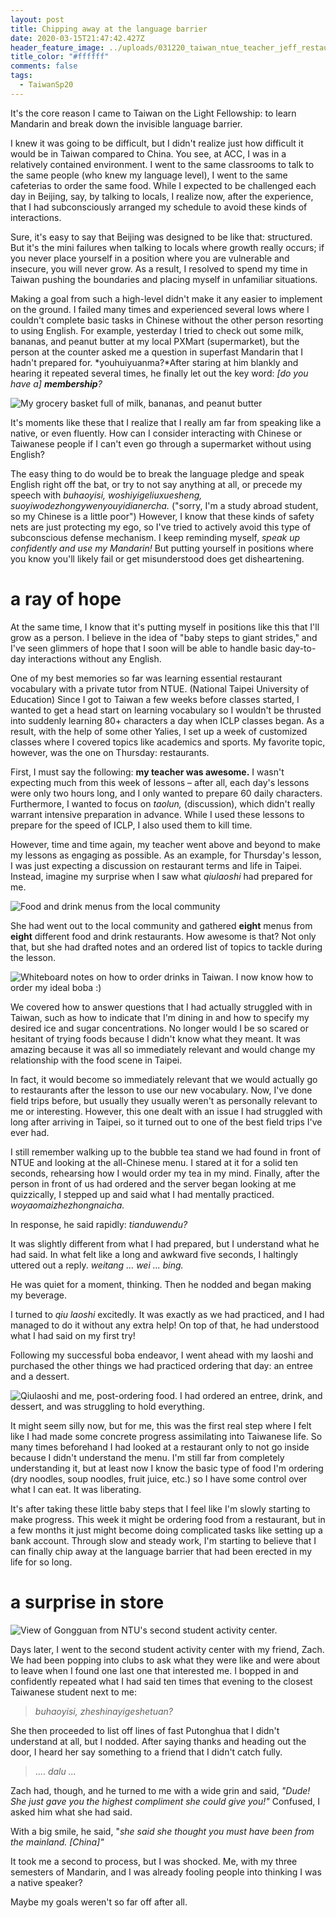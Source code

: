 ```yaml
---
layout: post
title: Chipping away at the language barrier
date: 2020-03-15T21:47:42.427Z
header_feature_image: ../uploads/031220_taiwan_ntue_teacher_jeff_restaurant_cropped.jpg
title_color: "#ffffff"
comments: false
tags:
  - TaiwanSp20
---
```

It's the core reason I came to Taiwan on the Light Fellowship: to learn Mandarin and break down the invisible language barrier. 

I knew it was going to be difficult, but I didn't realize just how difficult it would be in Taiwan compared to China. You see, at ACC, I was in a relatively contained environment. I went to the same classrooms to talk to the same people (who knew my language level), I went to the same cafeterias to order the same food. While I expected to be challenged each day in Beijing, say, by talking to locals, I realize now, after the experience, that I had subconsciously arranged my schedule to avoid these kinds of interactions.

Sure, it's easy to say that Beijing was designed to be like that: structured. But it's the mini failures when talking to locals where growth really occurs; if you never place yourself in a position where you are vulnerable and insecure, you will never grow. As a result, I resolved to spend my time in Taiwan pushing the boundaries and placing myself in unfamiliar situations.

Making a goal from such a high-level didn't make it any easier to implement on the ground. I failed many times and experienced several lows where I couldn't complete basic tasks in Chinese without the other person resorting to using English. For example, yesterday I tried to check out some milk, bananas, and peanut butter at my local PXMart (supermarket), but the person at the counter asked me a question in superfast Mandarin that I hadn't prepared for. *youhuiyuanma?*After staring at him blankly and hearing it repeated several times, he finally let out the key word: *\[do you have a] **membership**?*

![My grocery basket full of milk, bananas, and peanut butter](../uploads/031520_taiwan_pxmart_groceries.jpg "Grocery basket full of milk, bananas, and peanut butter")

It's moments like these that I realize that I really am far from speaking like a native, or even fluently. How can I consider interacting with Chinese or Taiwanese people if I can't even go through a supermarket without using English? 

The easy thing to do would be to break the language pledge and speak English right off the bat, or try to not say  anything at all, or precede my speech with *buhaoyisi, woshiyigeliuxuesheng, suoyiwodezhongywenyouyidianercha.* ("sorry, I'm a study abroad student, so my Chinese is a little poor") However, I know that these kinds of safety nets are just protecting my ego, so I've tried to actively avoid this type of subconscious defense mechanism. I keep reminding myself, *speak up confidently and use my Mandarin!* But putting yourself in positions where you know you'll likely fail or get misunderstood does get disheartening.

# a ray of hope

At the same time, I know that it's putting myself in positions like this that I'll grow as a person. I believe in the idea of "baby steps to giant strides," and I've seen glimmers of hope that I soon will be able to handle basic day-to-day interactions without any English.

One of my best memories so far was learning essential restaurant vocabulary with a private tutor from NTUE. (National Taipei University of Education) Since I got to Taiwan a few weeks before classes started, I wanted to get a head start on learning vocabulary so I wouldn't be thrusted into suddenly learning 80+ characters a day when ICLP classes began. As a result, with the help of some other Yalies, I set up a week of customized classes where I covered topics like academics and sports. My favorite topic, however, was the one on Thursday: restaurants.

First, I must say the following: **my teacher was awesome.** I wasn't expecting much from this week of lessons – after all, each day's lessons were only two hours long, and I only wanted to prepare 60 daily characters. Furthermore, I wanted to focus on *taolun,* (discussion), which didn't really warrant intensive preparation in advance. While I used these lessons to prepare for the speed of ICLP, I also used them to kill time.

However, time and time again, my teacher went above and beyond to make my lessons as engaging as possible. As an example, for Thursday's lesson, I was just expecting a discussion on restaurant terms and life in Taipei. Instead, imagine my surprise when I saw what *qiulaoshi* had prepared for me.

![Food and drink menus from the local community](../uploads/031220_taiwan_ntue_food_menus.jpg "Food and drink menus from the local community")

She had went out to the local community and gathered **eight** menus from **eight** different food and drink restaurants.   How awesome is that? Not only that, but she had drafted notes and an ordered list of topics to tackle during the lesson.

![Whiteboard notes on how to order drinks in Taiwan. I now know how to order my ideal boba :)](../uploads/031220_taiwan_ntue_drinks_whiteboard.jpg "Whiteboard notes on how to order drinks in Taiwan")

We covered how to answer questions that I had actually struggled with in Taiwan, such as how to indicate that I'm dining in and how to specify my desired ice and sugar concentrations. No longer would I be so scared or hesitant of trying foods because I didn't know what they meant. It was amazing because it was all so immediately relevant and would change my relationship with the food scene in Taipei. 

In fact, it would become so immediately relevant that we would actually go to restaurants after the lesson to use our new vocabulary. Now, I've done field trips before, but usually they usually weren't as personally relevant to me or interesting. However, this one dealt with an issue I had struggled with long after arriving in Taipei, so it turned out to one of the best field trips I've ever had.

I still remember walking up to the bubble tea stand we had found in front of NTUE and looking at the all-Chinese menu. I stared at it for a solid ten seconds, rehearsing how I would order my tea in my mind. Finally, after the person in front of us had ordered and the server began looking at me quizzically, I stepped up and said what I had mentally practiced. *woyaomaizhezhongnaicha.*

In response, he said rapidly: *tianduwendu?*

It was slightly different from what I had prepared, but I understand what he had said. In what felt like a long and awkward five seconds, I haltingly uttered out a reply. *weitang ... wei ... bing.*

He was quiet for a moment, thinking. Then he nodded and began making my beverage.

I turned to *qiu laoshi* excitedly. It was exactly as we had practiced, and I had managed to do it without any extra help! On top of that, he had understood what I had said on my first try! 

Following my successful boba endeavor, I went ahead with my laoshi and purchased the other things we had practiced ordering that day: an entree and a dessert.

![Qiulaoshi and me, post-ordering food. I had ordered an entree, drink, and dessert, and was struggling to hold everything.](../uploads/031220_taiwan_ntue_teacher_jeff_restaurant.jpg "Qiu laoshi and me, post-ordering food")

It might seem silly now, but for me, this was the first real step where I felt like I had made some concrete progress assimilating into Taiwanese life. So many times beforehand I had looked at a restaurant only to not go inside because I didn't understand the menu. I'm still far from completely understanding it, but at least now I know the basic type of food I'm ordering (dry noodles, soup noodles, fruit juice, etc.) so I have some control over what I can eat. It was liberating.

It's after taking these little baby steps that I feel like I'm slowly starting to make progress. This week it might be ordering food from a restaurant, but in a few months it just might become doing complicated tasks like setting up a bank account. Through slow and steady work, I'm starting to believe that I can finally chip away at the language barrier that had been erected in my life for so long.

# a surprise in store

![View of Gongguan from NTU's second student activity center.](../uploads/031020_ntu_second_activity_center_view.jpg "View of Gongguan from NTU's second activity center")

Days later, I went to the second student activity center with my friend, Zach. We had been popping into clubs to ask what they were like and were about to leave when I found one last one that interested me. I bopped in and confidently repeated what I had said ten times that evening to the closest Taiwanese student next to me: 

> *buhaoyisi, zheshinayigeshetuan?*

She then proceeded to list off lines of fast Putonghua that I didn't understand at all, but I nodded. After saying thanks and heading out the door, I heard her say something to a friend that I didn't catch fully.

> .... *dalu ...*

Zach had, though, and he turned to me with a wide grin and said, *"Dude! She just gave you the highest compliment she could give you!"* Confused, I asked him what she had said.

With a big smile, he said, "*she said she thought you must have been from the mainland. \[China]"*

It took me a second to process, but I was shocked. Me, with my three semesters of Mandarin, and I was already fooling people into thinking I was a native speaker?

Maybe my goals weren't so far off after all.